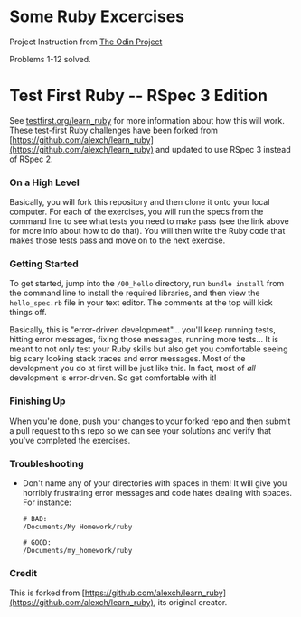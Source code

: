 # Some Ruby Excercises
Project Instruction from [The Odin Project](http://www.theodinproject.com/web-development-101/ruby)

Problems 1-12 solved.

Test First Ruby -- RSpec 3 Edition
==========

See [testfirst.org/learn_ruby](http://testfirst.org/learn_ruby#install) for more information about how this will work.  These test-first Ruby challenges have been forked from [https://github.com/alexch/learn_ruby](https://github.com/alexch/learn_ruby) and updated to use RSpec 3 instead of RSpec 2.


### On a High Level

Basically, you will fork this repository and then clone it onto your local computer.  For each of the exercises, you will run the specs from the command line to see what tests you need to make pass (see the link above for more info about how to do that).  You will then write the Ruby code that makes those tests pass and move on to the next exercise.


### Getting Started

To get started, jump into the `/00_hello` directory, run `bundle install` from the command line to install the required libraries, and then view the `hello_spec.rb` file in your text editor.  The comments at the top will kick things off.

Basically, this is "error-driven development"... you'll keep running tests, hitting error messages, fixing those messages, running more tests...  It is meant to not only test your Ruby skills but also get you comfortable seeing big scary looking stack traces and error messages.  Most of the development you do at first will be just like this.  In fact, most of *all* development is error-driven.  So get comfortable with it!


### Finishing Up

When you're done, push your changes to your forked repo and then submit a pull request to this repo so we can see your solutions and verify that you've completed the exercises.


### Troubleshooting

* Don't name any of your directories with spaces in them! It will give you horribly frustrating error messages and code hates dealing with spaces.  For instance:

  ```language-bash
  # BAD:
  /Documents/My Homework/ruby

  # GOOD:
  /Documents/my_homework/ruby
  ```


### Credit

This is forked from [https://github.com/alexch/learn_ruby](https://github.com/alexch/learn_ruby), its original creator.
